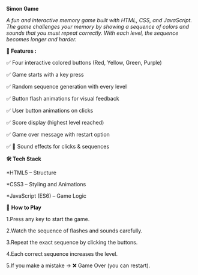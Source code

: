 **Simon Game**

*A fun and interactive memory game built with HTML, CSS, and JavaScript.
The game challenges your memory by showing a sequence of colors and sounds that you must repeat correctly.
With each level, the sequence becomes longer and harder.*

**🚀 Features :**

✅ Four interactive colored buttons (Red, Yellow, Green, Purple)

✅ Game starts with a key press

✅ Random sequence generation with every level

✅ Button flash animations for visual feedback

✅ User button animations on clicks

✅ Score display (highest level reached)

✅ Game over message with restart option

✅ 🎵 Sound effects for clicks & sequences

**🛠️ Tech Stack**

*HTML5 – Structure

*CSS3 – Styling and Animations

*JavaScript (ES6) – Game Logic

🎯 **How to Play**

1.Press any key to start the game.

2.Watch the sequence of flashes and sounds carefully.

3.Repeat the exact sequence by clicking the buttons.

4.Each correct sequence increases the level.

5.If you make a mistake → ❌ Game Over (you can restart).

